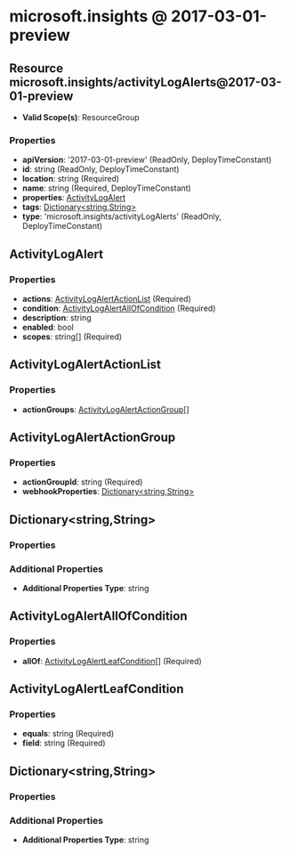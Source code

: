 # microsoft.insights @ 2017-03-01-preview

## Resource microsoft.insights/activityLogAlerts@2017-03-01-preview
* **Valid Scope(s)**: ResourceGroup
### Properties
* **apiVersion**: '2017-03-01-preview' (ReadOnly, DeployTimeConstant)
* **id**: string (ReadOnly, DeployTimeConstant)
* **location**: string (Required)
* **name**: string (Required, DeployTimeConstant)
* **properties**: [ActivityLogAlert](#activitylogalert)
* **tags**: [Dictionary<string,String>](#dictionarystringstring)
* **type**: 'microsoft.insights/activityLogAlerts' (ReadOnly, DeployTimeConstant)

## ActivityLogAlert
### Properties
* **actions**: [ActivityLogAlertActionList](#activitylogalertactionlist) (Required)
* **condition**: [ActivityLogAlertAllOfCondition](#activitylogalertallofcondition) (Required)
* **description**: string
* **enabled**: bool
* **scopes**: string[] (Required)

## ActivityLogAlertActionList
### Properties
* **actionGroups**: [ActivityLogAlertActionGroup](#activitylogalertactiongroup)[]

## ActivityLogAlertActionGroup
### Properties
* **actionGroupId**: string (Required)
* **webhookProperties**: [Dictionary<string,String>](#dictionarystringstring)

## Dictionary<string,String>
### Properties
### Additional Properties
* **Additional Properties Type**: string

## ActivityLogAlertAllOfCondition
### Properties
* **allOf**: [ActivityLogAlertLeafCondition](#activitylogalertleafcondition)[] (Required)

## ActivityLogAlertLeafCondition
### Properties
* **equals**: string (Required)
* **field**: string (Required)

## Dictionary<string,String>
### Properties
### Additional Properties
* **Additional Properties Type**: string

